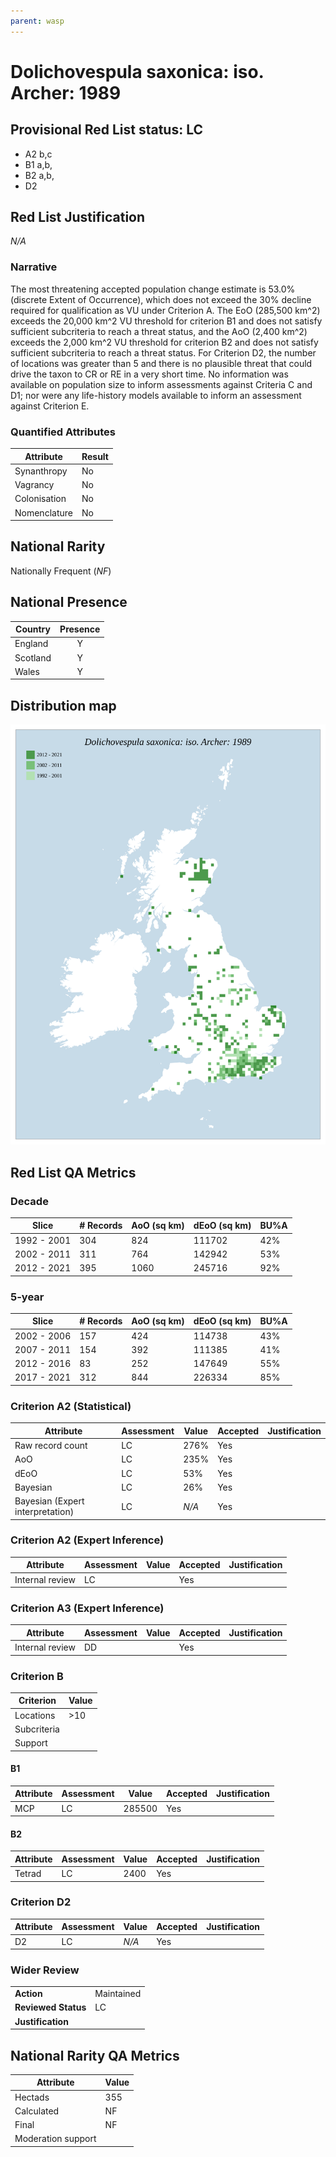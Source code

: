 ```yaml
---
parent: wasp
---
```


# Dolichovespula saxonica: iso. Archer: 1989

## Provisional Red List status: LC
- A2 b,c
- B1 a,b, 
- B2 a,b, 
- D2

## Red List Justification
*N/A*
### Narrative


The most threatening accepted population change estimate is 53.0% (discrete Extent of Occurrence), which does not exceed the 30% decline required for qualification as VU under Criterion A. The EoO (285,500 km^2) exceeds the 20,000 km^2 VU threshold for criterion B1 and does not satisfy sufficient subcriteria to reach a threat status, and the AoO (2,400 km^2) exceeds the 2,000 km^2 VU threshold for criterion B2 and does not satisfy sufficient subcriteria to reach a threat status. For Criterion D2, the number of locations was greater than 5 and there is no plausible threat that could drive the taxon to CR or RE in a very short time. No information was available on population size to inform assessments against Criteria C and D1; nor were any life-history models available to inform an assessment against Criterion E.
### Quantified Attributes
|Attribute|Result|
|---|---|
|Synanthropy|No|
|Vagrancy|No|
|Colonisation|No|
|Nomenclature|No|


## National Rarity
Nationally Frequent (*NF*)

## National Presence
|Country|Presence
|---|:-:|
|England|Y|
|Scotland|Y|
|Wales|Y|


## Distribution map
![](../map/523.svg)

## Red List QA Metrics
### Decade
| Slice | # Records | AoO (sq km) | dEoO (sq km) |BU%A |
|---|---|---|---|---|
|1992 - 2001|304|824|111702|42%|
|2002 - 2011|311|764|142942|53%|
|2012 - 2021|395|1060|245716|92%|
### 5-year
| Slice | # Records | AoO (sq km) | dEoO (sq km) |BU%A |
|---|---|---|---|---|
|2002 - 2006|157|424|114738|43%|
|2007 - 2011|154|392|111385|41%|
|2012 - 2016|83|252|147649|55%|
|2017 - 2021|312|844|226334|85%|
### Criterion A2 (Statistical)
|Attribute|Assessment|Value|Accepted|Justification
|---|---|---|---|---|
|Raw record count|LC|276%|Yes||
|AoO|LC|235%|Yes||
|dEoO|LC|53%|Yes||
|Bayesian|LC|26%|Yes||
|Bayesian (Expert interpretation)|LC|*N/A*|Yes||
### Criterion A2 (Expert Inference)
|Attribute|Assessment|Value|Accepted|Justification
|---|---|---|---|---|
|Internal review|LC||Yes||
### Criterion A3 (Expert Inference)
|Attribute|Assessment|Value|Accepted|Justification
|---|---|---|---|---|
|Internal review|DD||Yes||
### Criterion B
|Criterion| Value|
|---|---|
|Locations|>10|
|Subcriteria||
|Support||
#### B1
|Attribute|Assessment|Value|Accepted|Justification
|---|---|---|---|---|
|MCP|LC|285500|Yes||
#### B2
|Attribute|Assessment|Value|Accepted|Justification
|---|---|---|---|---|
|Tetrad|LC|2400|Yes||
### Criterion D2
|Attribute|Assessment|Value|Accepted|Justification
|---|---|---|---|---|
|D2|LC|*N/A*|Yes||
### Wider Review
|  |  |
|---|---|
|**Action**|Maintained|
|**Reviewed Status**|LC|
|**Justification**||


## National Rarity QA Metrics
|Attribute|Value|
|---|---|
|Hectads|355|
|Calculated|NF|
|Final|NF|
|Moderation support||


